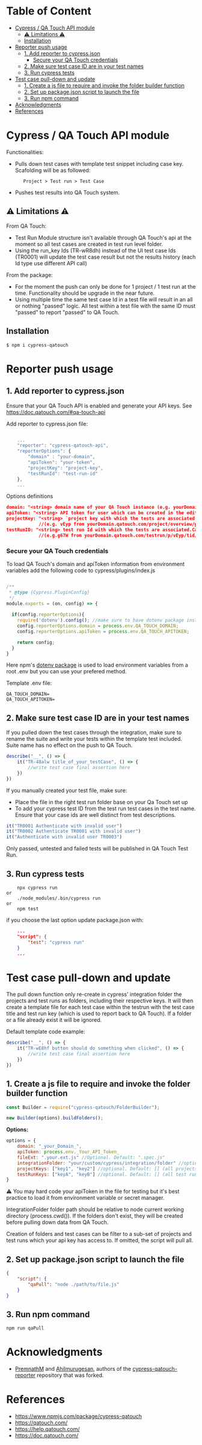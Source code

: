# Table of Content <!-- omit in toc -->
- [Cypress / QA Touch API module](#cypress--qa-touch-api-module)
  - [⚠️ Limitations ⚠️](#️-limitations-️)
  - [Installation](#installation)
- [Reporter push usage](#reporter-push-usage)
  - [1. Add reporter to cypress.json](#1-add-reporter-to-cypressjson)
    - [Secure your QA Touch credentials](#secure-your-qa-touch-credentials)
  - [2. Make sure test case ID are in your test names](#2-make-sure-test-case-id-are-in-your-test-names)
  - [3. Run cypress tests](#3-run-cypress-tests)
- [Test case pull-down and update](#test-case-pull-down-and-update)
  - [1. Create a js file to require and invoke the folder builder function](#1-create-a-js-file-to-require-and-invoke-the-folder-builder-function)
  - [2. Set up package.json script to launch the file](#2-set-up-packagejson-script-to-launch-the-file)
  - [3. Run npm command](#3-run-npm-command)
- [Acknowledgments](#acknowledgments)
- [References](#references)


# Cypress / QA Touch API module
Functionalities:
* Pulls down test cases with template test snippet including case key. Scafolding will be as followed:

         Project > Test run > Test Case

* Pushes test results into QA Touch system.


## ⚠️ Limitations ⚠️
From QA Touch:
* Test Run Module structure isn't available through QA Touch's api at the moment so all test cases are created in test run level folder.
* Using the run_key Ids (TR-wR8dh) instead of the UI test case Ids (TR0001) will update the test case result but not the results history (each Id type use different API call)

From the package:
* For the moment the push can only be done for 1 project / 1 test run at the time. Functionality should be upgrade in the near future.
* Using multiple time the same test case Id in a test file will result in an all or nothing "passed" logic. All test within a test file with the same ID must "passed" to report "passed" to QA Touch.

## Installation

```shell
$ npm i cypress-qatouch
```

# Reporter push usage
## 1. Add reporter to cypress.json

Ensure that your QA Touch API is enabled and generate your API keys. See https://doc.qatouch.com/#qa-touch-api

Add reporter to cypress.json file:

```Javascript

    ...
    "reporter": "cypress-qatouch-api",
    "reporterOptions": {
        "domain" : "your-domain",
        "apiToken": "your-token",
        "projectKey": "project-key",
        "testRunId": "test-run-id"
    },
    ...

```
Options definitions

```Json
domain: "<string> domain name of your QA Touch instance (e.g. yourDomain.qatouch.com)"
apiToken: "<string> API token for user which can be created in the edit profile menu in your domain login"
projectKey: "<string> `project key with which the tests are associated. Can be found in the browser URI when on your project page"
            //(e.g. vEyp from yourDomain.qatouch.com/project/overview/p/vEyp)
testRunID: "<string> test run Id with which the tests are associated.Can be found in the browser URI when on your test run page"
            //(e.g.g67W from yourDomain.qatouch.com/testrun/p/vEyp/tid/g67W)
```

### Secure your QA Touch credentials
To load QA Touch's domain and apiToken information from environment variables add the following code to cypress/plugins/index.js

```javascript

/**
 * @type {Cypress.PluginConfig}
 */
module.exports = (on, config) => {
 
  if(config.reporterOptions){
    require('dotenv').config(); //make sure to have dotenv package installed and set-up
    config.reporterOptions.domain = process.env.QA_TOUCH_DOMAIN;
    config.reporterOptions.apiToken = process.env.QA_TOUCH_APITOKEN;

    return config;
  }
}
```

Here npm's [dotenv package](https://www.npmjs.com/package/dotenv) is used to load environment variables from a root .env but you can use your prefered method.

Template .env file:
```
QA_TOUCH_DOMAIN=
QA_TOUCH_APITOKEN=
```

## 2. Make sure test case ID are in your test names

If you pulled down the test cases through the integration, make sure to rename the suite and write your tests within the template test included.
Suite name has no effect on the push to QA Touch.

```Javascript
describe("__", () => {
    it("TR-48alw title_of_your_testCase", () => {
        //write test case final assertion here
    })
})
```

If you manually created your test file, make sure:
* Place the file in the right test run folder base on your Qa Touch set up
* To add your cypress test ID from the test run test cases in the test name. Ensure that your case ids are well distinct from test descriptions.
 
```Javascript
it("TR0001 Authenticate with invalid user")
it("TR0002 Authenticate TR0001 with invalid user")
it("Authenticate with invalid user TR0003")
```

Only passed, untested and failed tests will be published in QA Touch Test Run.

## 3. Run cypress tests
```shell
    npx cypress run
or
    ./node_modules/.bin/cypress run
or
    npm test
```

if you choose the last option update package.json with:
```json
    ...
    "script": {
        "test": "cypress run"
    }
    ...
```


# Test case pull-down and update
The pull down function only re-create in cypress' integration folder the projects and test runs as folders, including their respective keys. It will then create a template file for each test case within the testrun with the test case title and test run key (which is used to report back to QA Touch).
If a folder or a file already exist it will be ignored.

Default template code example:
```javascript
describe("__", () => {
    it("TR-wE8hf button should do something when clicked", () => {
        //write test case final assertion here
    })
})

```

## 1. Create a js file to require and invoke the folder builder function
```javascript
const Builder = require("cypress-qatouch/FolderBuilder");

new Builder(options).buildFolders();
```

**Options:**
```javascript
options = {
    domain: "_your_Domain_",
    apiToken: process.env._Your_API_Token_
    fileExt: ".your.ext.js" //Optional. Default: ".spec.js"
    integrationFolder: "your/custom/cypress/integration/folder" //optional. Default: "cypress/integration"
    projectKeys: ["key1", "key2"] //optional. Default: [] (all projects)
    testRunKeys: ["keyA", "keyB"] //optional. Default: [] (all test runs)
}
```
⚠️ You may hard code your apiToken in the file for testing but it's best practice to load it from environment variable or secret manager.

IntegrationFolder folder path should be relative to node current working directory (process.cwd()). If the folders don't exist, they will be created before pulling down data from QA Touch.

Creation of folders and test cases can be filter to a sub-set of projects and test runs which your api key has access to. If omitted, the script will pull all.

## 2. Set up package.json script to launch the file
```json
{
    "script": {
        "qaPull": "node ./path/to/file.js"
    }
}
```
## 3. Run npm command
```shell
npm run qaPull
```

# Acknowledgments

* [PremnathM](https://github.com/premnathm) and [Ahilmurugesan](https://github.com/Ahilmurugesan), authors of the [cypress-qatouch-reporter](https://github.com/gitdckap/cypress-qatouch-reporter) repository that was forked.

# References
- https://www.npmjs.com/package/cypress-qatouch
- https://qatouch.com/
- https://help.qatouch.com/
- https://doc.qatouch.com/

